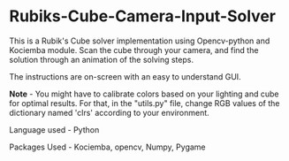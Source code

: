 # Rubiks-Cube-Camera-Input-Solver
This is a Rubik's Cube solver implementation using Opencv-python and Kociemba module. Scan the cube through your camera, and find the solution through an animation of the solving steps.

The instructions are on-screen with an easy to understand GUI.

**Note** - You might have to calibrate colors based on your lighting and cube for optimal results. For that, in the "utils.py" file, change RGB values of the dictionary named 'clrs' according to your environment.

Language used - Python

Packages Used - Kociemba, opencv, Numpy, Pygame
